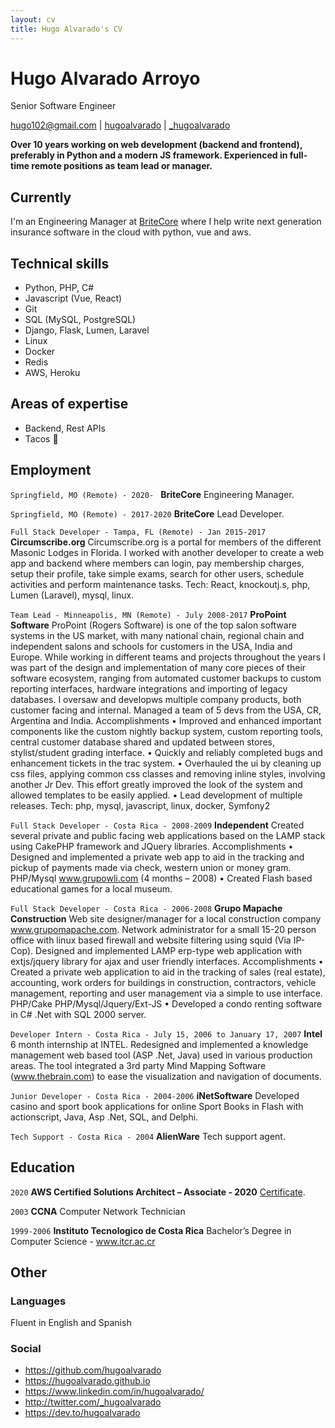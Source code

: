 ```yaml
---
layout: cv
title: Hugo Alvarado's CV
---
```

<!-- based on https://github.com/blmoore/md-cv -->

# Hugo Alvarado Arroyo
Senior Software Engineer

<div id="webaddress">
<a href="mailto:hugo102@gmail.com">hugo102@gmail.com</a>
|
<i class="fa fa-github"></i> <a href="http://github.com/hugoalvarado">hugoalvarado</a>
|
<i class="fa fa-twitter"></i> <a href="http://twitter.com/_hugoalvarado">_hugoalvarado</a>
</div>

__Over 10 years working on web development (backend and frontend), preferably in Python and a modern JS framework. Experienced in full-time remote positions as team lead or manager.__


## Currently

I'm an Engineering Manager at [BriteCore](http://www.britecore.com/) where I help write next generation insurance software in the cloud with python, vue and aws.


## Technical skills

* Python, PHP, C#
* Javascript (Vue, React)
* Git
* SQL (MySQL, PostgreSQL)
* Django, Flask, Lumen, Laravel
* Linux
* Docker
* Redis
* AWS, Heroku

## Areas of expertise

* Backend, Rest APIs
* Tacos 🌮
  
## Employment

`Springfield, MO (Remote) - 2020- `
__BriteCore__ Engineering Manager.

`Springfield, MO (Remote) - 2017-2020` 
__BriteCore__ Lead Developer.

`Full Stack Developer - Tampa, FL (Remote) - Jan 2015-2017`
__Circumscribe.org__ Circumscribe.org is a portal for members of the different Masonic Lodges in Florida. I worked with another developer to create a web app and backend where members can login, pay membership charges, setup their profile, take simple exams, search for other users, schedule activities and perform maintenance tasks. Tech: React, knockoutj.s, php, Lumen (Laravel), mysql, linux.

`Team Lead - Minneapolis, MN (Remote) - July 2008-2017`
__ProPoint Software__ ProPoint (Rogers Software) is one of the top salon software systems in the US market, with many national chain, regional chain and independent salons and schools for customers in the USA, India and Europe. While working in different teams and projects throughout the years I was part of the design and implementation of many core pieces of their software ecosystem, ranging from automated customer backups to custom reporting interfaces, hardware integrations and importing of legacy databases. I oversaw and developws multiple company products, both customer facing and internal. Managed a team of 5 devs from the USA, CR, Argentina and India. Accomplishments • Improved and enhanced important components like the custom nightly backup system, custom reporting tools, central customer database shared and updated between stores, stylist/student grading interface. • Quickly and reliably completed bugs and enhancement tickets in the trac system. • Overhauled the ui by cleaning up css files, applying common css classes and removing inline styles, involving another Jr Dev. This effort greatly improved the look of the system and allowed templates to be easily applied. • Lead development of multiple releases. Tech: php, mysql, javascript, linux, docker, Symfony2

`Full Stack Developer - Costa Rica - 2008-2009`
__Independent__ Created several private and public facing web applications based on the LAMP stack using CakePHP framework and JQuery libraries. Accomplishments • Designed and implemented a private web app to aid in the tracking and pickup of payments made via check, western union or money gram. PHP/Mysql www.grupowli.com (4 months – 2008) • Created Flash based educational games for a local museum.

`Full Stack Developer - Costa Rica - 2006-2008`
__Grupo Mapache Construction__ Web site designer/manager for a local construction company www.grupomapache.com. Network administrator for a small 15-20 person office with linux based firewall and website filtering using squid (Via IP-Cop). Designed and implemented LAMP erp-type web application with extjs/jquery library for ajax and user friendly interfaces. Accomplishments • Created a private web application to aid in the tracking of sales (real estate), accounting, work orders for buildings in construction, contractors, vehicle management, reporting and user management via a simple to use interface. PHP/Cake PHP/Mysql/Jquery/Ext-JS • Developed a condo renting software in C# .Net with SQL 2000 server.

`Developer Intern - Costa Rica - July 15, 2006 to January 17, 2007`
__Intel__ 6 month internship at INTEL. Redesigned and implemented a knowledge management web based tool (ASP .Net, Java) used in various production areas. The tool integrated a 3rd party Mind Mapping Software (www.thebrain.com) to ease the visualization and navigation of documents.

`Junior Developer - Costa Rica - 2004-2006`
__iNetSoftware__ Developed casino and sport book applications for online Sport Books in Flash with actionscript, Java, Asp .Net, SQL, and Delphi.

`Tech Support - Costa Rica - 2004`
__AlienWare__ Tech support agent.


## Education

`2020`
__AWS Certified Solutions Architect – Associate - 2020__  [Certificate](https://www.youracclaim.com/badges/db60b566-df7a-40bb-99bc-b8a8177b8534/).

`2003`
__CCNA__ Computer Network Technician

`1999-2006`
__Instituto Tecnologico de Costa Rica__ Bachelor’s Degree in Computer Science - www.itcr.ac.cr

## Other

### Languages

Fluent in English and Spanish

### Social

- https://github.com/hugoalvarado
- https://hugoalvarado.github.io
- https://www.linkedin.com/in/hugoalvarado/
- http://twitter.com/_hugoalvarado
- https://dev.to/hugoalvarado


<!-- ### Footer

Last updated: 2020 -->
